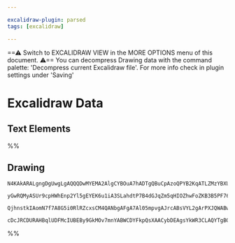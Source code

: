 ```yaml
---

excalidraw-plugin: parsed
tags: [excalidraw]

---
```

==⚠  Switch to EXCALIDRAW VIEW in the MORE OPTIONS menu of this document. ⚠== You can decompress Drawing data with the command palette: 'Decompress current Excalidraw file'. For more info check in plugin settings under 'Saving'


# Excalidraw Data
## Text Elements
%%
## Drawing
```compressed-json
N4KAkARALgngDgUwgLgAQQQDwMYEMA2AlgCYBOuA7hADTgQBuCpAzoQPYB2KqATLZMzYBXUtiRoIACyhQ4zZAHoFAc0JRJQgEYA6bGwC2CgF7N6hbEcK4OCtptbErHALRY8RMpWdx8Q1TdIEfARcZgRmBShcZQUebTiATho6IIR9BA4oZm4AbQBdfghcODgAZSiocVRQMEh1NKqIYlxSAGtk2oZCBAoAIVxsVuVSYQ5iAGE2fDZSbggAYgAzZZWO

yGwRQMyASUr9cpHWhEnp2Yl5gEYEK6u1iA3SLahdtP7B4dGJqZm5qHIOZhwFoZKB3B5PF76ABihHw+HKMGCc0EHjBmxBkIObCOAHUSOpuHxwOt0Ts9lijgikRIUSQ0Y8MXsAErCZSSDjhbJoC78EkMslpADyQOwahg3AuAAZJbz7qTnnsoZwoFDcPpYeLubLwYy0krMqVCEYqjwZcS5fyFWkACpYKAAQSIyi4EmCi1B2vlmKipAdjzYFEkIWI3A4

QjhnstkIAomN7f7A8G5i0RlRZcxsCM4QANbgAFgA7Al05mpvgAJrcABsVYL2gArPXJQWABwXHj12VGNgGbg1Tr0AhCKoXYkAX0jEOZnw5zC56BGQjGd2GJENxtD4fwstXX1OfeJkF6UxD53GCXP56hULWkCZCGU4Zac3m0YAIu/39eIOPJyCKQgwpQOwAKbhG5pwIEZjCMwADipBrkaVRhuBnSLOQ6T3mMTCEBwygHrUkAZLgmjBKeqB/MOvLrEQ

cDcJRCDURAHBqlUDFMcIUBEBy9GkMOv7mnYABWCDYFkpQsXAACybDEAgsYkWR3CLAQYTgBOdCLLC4R9mOIBjkAA=
```
%%